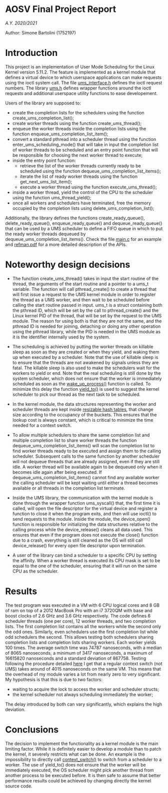 # AOSV Final Project Report
_A.Y. 2020/2021_

Author: Simone Bartolini (1752197) 

# Introduction

This project is an implementation of User Mode Scheduling for the Linux Kernel version 5.11.2. The feature is implemented as a kernel module that defines a virtual device to which userspace applications can make requests using the ioctl system call. The file [ums_interface.h](../src/kernel/ums_interface.h) defines the ioctl request numbers.
The library [ums.h](../src/library/ums.h) defines wrapper functions around the ioctl requests and additional userspace utility functions to ease developement.

Users of the library are supposed to:
- create the completion lists for the schedulers using the function create_ums_completion_list();
- create worker threads using the function create_ums_thread();
- enqueue the worker threads inside the completion lists using the function enqueue_ums_completion_list_item();
- convert a standard pthread into a scheduler thread using the function enter_ums_scheduling_mode() that will take in input the completion list of worker threads to be scheduled and an entry point function that will be responsible for choosing the next worker thread to execute;
- inside the entry point function:
  - retrieve the list of the worker threads currently ready to be scheduled using the function dequeue_ums_completion_list_items();
  - iterate the list of ready worker threads using the function get_next_ums_list_item();
  - execute a worker thread using the function execute_ums_thread();
- inside a worker thread, yield the control of the CPU to the scheduler using the function ums_thread_yield();
- once all workers and schedulers have terminated, free the memory occupied by the completion lists using delete_ums_completion_list();

Additionally, the library defines the functions create_ready_queue(), delete_ready_queue(), enqueue_ready_queue() and dequeue_ready_queue() that can be used by a UMS scheduler to define a FIFO queue in which to put the ready worker threads dequeued by dequeue_ums_completion_list_items().
Check the file [main.c](../src/user/main.c) for an example and [refman.pdf](refman.pdf) for a more detailed description of the APIs.

# Noteworthy design decisions

- The function create_ums_thread() takes in input the start routine of the thread, the arguments of the start routine and a pointer to a ums_t variable. 
The function will call pthread_create() to create a thread that will first issue a request to the UMS kernel module in order to register the thread as a UMS worker, and then wait to be scheduled before calling the start routine passed in input. ums_t is a struct containing both the pthread ID, which will be set by the call to pthread_create() and the Linux kernel PID of the thread, that will be set by the request to the UMS module. The reason for using both is that they are not the same, and the pthread ID is needed for joining, detaching or doing any other operation using the pthread library, while the PID is needed in the UMS module as it is the identifier internally used by the system.

- The scheduling is achieved by putting the worker threads on killable sleep as soon as they are created or when they yield, and waking them up when executed by a scheduler. Note that the use of killable sleep is to ensure that the threads are not awakened by signals unless they are fatal. The killable sleep is also used to make the schedulers wait for the workers to yield or end. Note that the real scheduling is still done by the system scheduler, which does not ensure that the worker is immediately scheduled as soon as the [wake_up_process()](https://elixir.bootlin.com/linux/v5.11.2/source/kernel/sched/core.c#L3525) function is called. To minimize this delay the function [yield_to()](https://elixir.bootlin.com/linux/v5.11.2/source/kernel/sched/core.c#L6741) is used to suggest the kernel scheduler to pick our thread as the next task to be scheduled.

- In the kernel module, the data structures representing the worker and scheduler threads are kept inside [resizable hash tables](https://lwn.net/Articles/751374/), that change size according to the occupancy of the buckets. This ensures that the lookup cost is always constant, which is critical to minimize the time needed for a context switch.

- To allow multiple schedulers to share the same completion list and multiple completion list to share worker threads the function dequeue_ums_completion_list_items() will scan the completion list to find worker threads ready to be executed and assign them to the calling scheduler. Subsequent calls to the same function by another scheduler will not dequeue threads that are already assigned, even if they are still idle. A worker thread will be available again to be dequeued only when it becomes idle again after being executed. If dequeue_ums_completion_list_items() cannot find any available worker the calling scheduler will be kept waiting until either a thread becomes available or all threads in the completion list terminate.

- Inside the UMS library, the communication with the kernel module is done through the wrapper function ums_syscall() that, the first time it is called, will open the file descriptor for the virtual device and register a function to close it when the program exits, and then will use ioctl() to send requests to the module. Inside the module, the device_open() function is responsible for initializing the data structures relative to the calling process while the device_release() cleans all data used. This ensures that even if the program does not execute the close() function due to a crash, everything is still cleaned as the OS will still call device_release() for every open file descriptor upon termination.

- A user of the library can bind a scheduler to a specific CPU by setting the affinity. When a worker thread is executed its CPU mask is set to be equal to the one of the scheduler, ensuring that it will run on the same CPU as the scheduler.

# Results
The test program was executed in a VM with 6 CPU logical cores and 8 GB of ram on top of a 2012 MacBook Pro with an i7 3720QM with base and boost clocks of 2.6 GHz and 3.6 GHz respectively. The code defines 6 scheduler threads (one per core), 12 worker threads, and two completion lists. The first completion list contains all the workers while the second only the odd ones. Similarly, even schedulers use the first completion list while odd schedulers the second. This allows testing both schedulers sharing completion lists and completion lists sharing workers. Each worker yields 100 times. 
The average switch time was 74787 nanoseconds, with a median of 8065 nanoseconds, a minimum of 3417 nanoseconds, a maximum of 16615820 nanoseconds and a standard deviation of 867758. 
Testing following the procedure detailed [here](https://eli.thegreenplace.net/2018/measuring-context-switching-and-memory-overheads-for-linux-threads/) I get that a regular context switch (not UMS) takes around of 4015 nanoseconds on the same VM. This means that the overhead of my module varies a lot from nearly zero to very significant. My hypothesis is that this is due to two factors:
- waiting to acquire the lock to access the worker and scheduler structs;
- the kernel scheduler not always scheduling immediately the worker;

The delay introduced by both can vary significantly, which explains the high deviation.

# Conclusions
The decision to implement the functionality as a kernel module is the main limiting factor. While it is definitely easier to develop a module than to patch the kernel, it severely restricts what can be done. An example is the impossibility to directly call [context_switch()](https://elixir.bootlin.com/linux/v5.11.2/source/kernel/sched/core.c#L4276) to switch from a scheduler to a worker. The use of yield_to() does not ensure that the worker will be immediately executed, the OS scheduler might pick another thread from another process to be executed before. It is then safe to assume that better performance results could be achieved by changing directly the kernel source code.